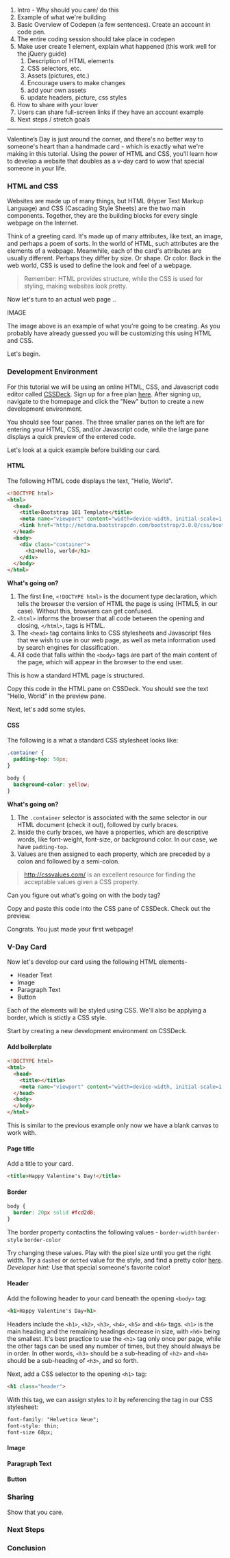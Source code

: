 1. Intro - Why should you care/ do this
2. Example of what we're building
3. Basic Overview of Codepen (a few sentences). Create an account in code pen.
4. The entire coding session should take place in codepen
5. Make user create 1 element, explain what happened (this work well for the jQuery guide)
	1. Description of HTML elements
	2. CSS selectors, etc.
	3. Assets (pictures, etc.)
	4. Encourage users to make changes
	5. add your own assets
	6. update headers, picture, css styles
6. How to share with your lover
7. Users can share full-screen links if they have an account example
8. Next steps / stretch goals

<hr>

Valentine’s Day is just around the corner, and there's no better way to someone's heart than a handmade card - which is exactly what we're making in this tutorial. Using the power of HTML and CSS, you'll learn how to develop a website that doubles as a v-day card to wow that special someone in your life.

### HTML and CSS

Websites are made up of many things, but HTML (Hyper Text Markup Language) and CSS (Cascading Style Sheets) are the two main components. Together, they are the building blocks for every single webpage on the Internet.

Think of a greeting card. It's made up of many attributes, like text, an image, and perhaps a poem of sorts. In the world of HTML, such attributes are the elements of a webpage. Meanwhile, each of the card's attributes are usually different. Perhaps they differ by size. Or shape. Or color. Back in the web world, CSS is used to define the look and feel of a webpage. 

> Remember: HTML provides structure, while the CSS is used for styling, making websites look pretty.

Now let's turn to an actual web page ..

IMAGE

The image above is an example of what you're going to be creating. As you probably have already guessed you will be customizing this using HTML and CSS. 

Let's begin.

### Development Environment 

For this tutorial we will be using an online HTML, CSS, and Javascript code editor called [CSSDeck](http://cssdeck.com/). Sign up for a free plan [here](http://cssdeck.com/signup). After signing up, navigate to the homepage and click the "New" button to create a new development environment. 

You should see four panes. The three smaller panes on the left are for entering your HTML, CSS, and/or Javascript code, while the large pane displays a quick preview of the entered code.

Let's look at a quick example before building our card. 

#### HTML

The following HTML code displays the text, "Hello, World".

```html
<!DOCTYPE html>
<html>
  <head>
    <title>Bootstrap 101 Template</title>
    <meta name="viewport" content="width=device-width, initial-scale=1.0">
    <link href="http://netdna.bootstrapcdn.com/bootstrap/3.0.0/css/bootstrap.min.css" rel="stylesheet" media="screen">
  </head>
  <body>
    <div class="container">
      <h1>Hello, world</h1>
    </div>
  </body>
</html>
```

**What's going on?**

1. The first line, `<!DOCTYPE html>` is the document type declaration, which tells the browser the version of HTML the page is using (HTML5, in our case). Without this, browsers can get confused.
2. `<html>` informs the browser that all code between the opening and closing, `</html>`, tags is HTML.
3. The `<head>` tag contains links to CSS stylesheets and Javascript files that we wish to use in our web page, as well as meta information used by search engines for classification.
4. All code that falls within the `<body>` tags are part of the main content of the page, which will appear in the browser to the end user.

This is how a standard HTML page is structured.

Copy this code in the HTML pane on CSSDeck. You should see the text "Hello, World" in the preview pane.

Next, let's add some styles.

#### CSS

The following is a what a standard CSS stylesheet looks like:

```css
.container {
  padding-top: 50px;
}

body {
  background-color: yellow;
}
```

**What's going on?**

1. The `.container` selector is associated with the same selector in our HTML document (check it out), followed by curly braces.
2. Inside the curly braces, we have a properties, which are descriptive words, like font-weight, font-size, or background color. In our case, we have `padding-top`.
3. Values are then assigned to each property, which are preceded by a colon and followed by a semi-colon. 

  > http://cssvalues.com/ is an excellent resource for finding the acceptable values given a CSS property. 

Can you figure out what's going on with the body tag?

Copy and paste this code into the CSS pane of CSSDeck. Check out the preview.

Congrats. You just made your first webpage!

### V-Day Card

Now let's develop our card using the following HTML elements-
- Header Text
- Image
- Paragraph Text 
- Button

Each of the elements will be styled using CSS. We'll also be applying a border, which is stictly a CSS style.

Start by creating a new development environment on CSSDeck. 

#### Add boilerplate

```html
<!DOCTYPE html>
<html>
  <head>
    <title></title>
    <meta name="viewport" content="width=device-width, initial-scale=1.0">
  </head>
  <body>
  </body>
</html>
```

This is similar to the previous example only now we have a blank canvas to work with.

#### Page title

Add a title to your card. 

```html
<title>Happy Valentine's Day!</title>
```

#### Border

```CSS
body {
  border: 20px solid #fcd2d8;  
}
```
The border property contactins the following values - 
`border-width` `border-style` `border-color`

Try changing these values. Play with the pixel size until you get the right width. Try a `dashed` or `dotted` value for the style, and find a pretty color [here](http://color.hailpixel.com/). *Developer hint:* Use that special someone's favorite color!

#### Header

Add the following header to your card beneath the opening `<body>` tag:

```html
<h1>Happy Valentine's Day<h1>
```

Headers include the `<h1>`, `<h2>`, `<h3>`, `<h4>`, `<h5>` and `<h6>` tags. `<h1>` is the main heading and the remaining headings decrease in size, with `<h6>` being the smallest. It's best practice to use the `<h1>` tag only once per page, while the other tags can be used any number of times, but they should always be in order. In other words, `<h3>` should be a sub-heading of `<h2>` and `<h4>` should be a sub-heading of `<h3>`, and so forth. 

Next, add a CSS selector to the opening `<h1>` tag:

```html
<h1 class="header">
```

With this tag, we can assign styles to it by referencing the tag in our CSS stylesheet:

```css
font-family: "Helvetica Neue";
font-style: thin;
font-size 68px;
```

#### Image

#### Paragraph Text

#### Button

### Sharing

Show that you care.

### Next Steps

### Conclusion

